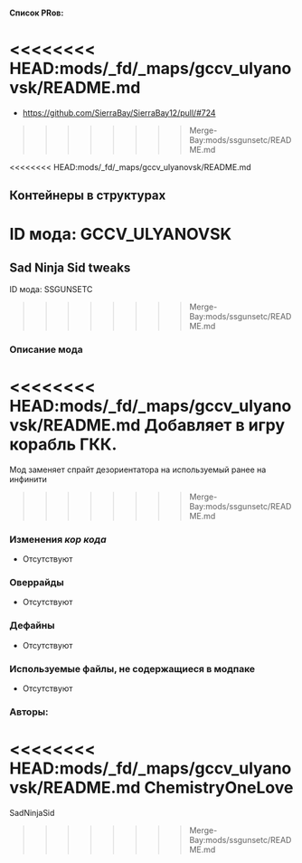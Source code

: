 
#### Список PRов:

<<<<<<<< HEAD:mods/_fd/_maps/gccv_ulyanovsk/README.md
========
- https://github.com/SierraBay/SierraBay12/pull/#724
>>>>>>>> Merge-Bay:mods/ssgunsetc/README.md
<!--
  Ссылки на PRы, связанные с модом:
  - Создание
  - Большие изменения
-->

<!-- Название мода. Не важно на русском или на английском. -->
<<<<<<<< HEAD:mods/_fd/_maps/gccv_ulyanovsk/README.md
## Контейнеры в структурах

ID мода: GCCV_ULYANOVSK
========
## Sad Ninja Sid tweaks

ID мода: SSGUNSETC
>>>>>>>> Merge-Bay:mods/ssgunsetc/README.md
<!--
  Название модпака прописными буквами, СОЕДИНЁННЫМИ_ПОДЧЁРКИВАНИЕМ,
  которое ты будешь использовать для обозначения файлов.
-->

### Описание мода

<<<<<<<< HEAD:mods/_fd/_maps/gccv_ulyanovsk/README.md
Добавляет в игру корабль ГКК.
========
Мод заменяет спрайт дезориентатора на используемый ранее на инфинити
>>>>>>>> Merge-Bay:mods/ssgunsetc/README.md
<!--
  Что он делает, что добавляет: что, куда, зачем и почему - всё здесь.
  А также любая полезная информация.
-->

### Изменения *кор кода*

- Отсутствуют
<!--
  Если вы редактировали какие-либо процедуры или переменные в кор коде,
  они должны быть указаны здесь.
  Нужно указать и файл, и процедуры/переменные.

  Изменений нет - напиши "Отсутствуют"
-->

### Оверрайды

- Отсутствуют
<!--
  Если ты добавлял новый модульный оверрайд, его нужно указать здесь.
  Здесь указываются оверрайды в твоём моде и папке `_master_files`

  Изменений нет - напиши "Отсутствуют"
-->

### Дефайны

- Отсутствуют
<!--
  Если требовалось добавить какие-либо дефайны, укажи файлы,
  в которые ты их добавил, а также перечисли имена.
  И то же самое, если ты используешь дефайны, определённые другим модом.

  Не используешь - напиши "Отсутствуют"
-->

### Используемые файлы, не содержащиеся в модпаке

- Отсутствуют
<!--
  Будь то немодульный файл или модульный файл, который не содержится в папке,
  принадлежащей этому конкретному моду, он должен быть упомянут здесь.
  Хорошими примерами являются иконки или звуки, которые используются одновременно
  несколькими модулями, или что-либо подобное.
-->

### Авторы:

<<<<<<<< HEAD:mods/_fd/_maps/gccv_ulyanovsk/README.md
ChemistryOneLove
========
SadNinjaSid
>>>>>>>> Merge-Bay:mods/ssgunsetc/README.md
<!--
  Здесь находится твой никнейм
  Если работал совместно - никнеймы тех, кто помогал.
  В случае порта чего-либо должна быть ссылка на источник.
-->
